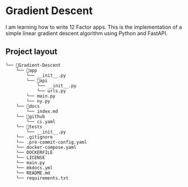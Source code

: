 # Gradient Descent

I am learning how to write 12 Factor apps.
This is the implementation of a simple linear gradient descent algorithm using Python and FastAPI.


## Project layout

```
└── 📁Gradient-Descent
    └── 📁app
        └── __init__.py
        └── 📁api
            └── __init__.py
            └── urls.py
        └── main.py
        └── ny.py
    └── 📁docs
        └── index.md
    └── 📁github
        └── ci.yaml
    └── 📁tests
        └── __init__.py
    └── .gitignore
    └── .pre-commit-config.yaml
    └── docker-compose.yaml
    └── DOCKERFILE
    └── LICENSE
    └── main.py
    └── mkdocs.yml
    └── README.md
    └── requirements.txt
```
